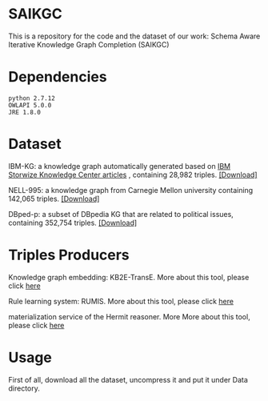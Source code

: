 # SAIKGC
This is a repository for the code and the dataset of our work: Schema Aware Iterative Knowledge Graph Completion (SAIKGC)

# Dependencies
    python 2.7.12
    OWLAPI 5.0.0
    JRE 1.8.0
    
# Dataset
IBM-KG: a knowledge graph automatically generated based on [IBM Storwize Knowledge Center articles](https://www.ibm.com/support/knowledgecenter/en/ST3FR7) , containing 28,982 triples. [\[Download\]](https://github.com/bagindokemas/meOnJIST2018/blob/master/IBMKG0.zip)

NELL-995: a knowledge graph from Carnegie Mellon university containing 142,065 triples. [\[Download\]](https://github.com/bagindokemas/meOnJIST2018/blob/master/NELLKG0.zip)

DBped-p: a subset of DBpedia KG that are related to political issues, containing 352,754 triples. [\[Download\]](https://github.com/bagindokemas/meOnJIST2018/blob/master/DBPedP.txt.zip)

# Triples Producers
Knowledge graph embedding: KB2E-TransE. More about this tool, please click [here](https://github.com/thunlp/KB2E)

Rule learning system: RUMIS. More about this tool, please click [here](https://github.com/htran010589/nonmonotonic-rule-mining)

materialization service of the Hermit reasoner. More More about this tool, please click [here](http://www.hermit-reasoner.com/)

# Usage
First of all, download all the dataset, uncompress it and put it under Data directory. 
```kakxkaok




